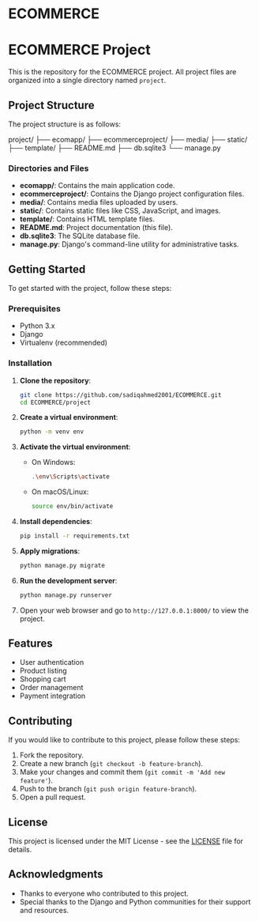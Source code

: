 # ECOMMERCE 


# ECOMMERCE Project

This is the repository for the ECOMMERCE project. All project files are organized into a single directory named `project`.

## Project Structure

The project structure is as follows:

project/
├── ecomapp/
├── ecommerceproject/
├── media/
├── static/
├── template/
├── README.md
├── db.sqlite3
└── manage.py



### Directories and Files

- **ecomapp/**: Contains the main application code.
- **ecommerceproject/**: Contains the Django project configuration files.
- **media/**: Contains media files uploaded by users.
- **static/**: Contains static files like CSS, JavaScript, and images.
- **template/**: Contains HTML template files.
- **README.md**: Project documentation (this file).
- **db.sqlite3**: The SQLite database file.
- **manage.py**: Django's command-line utility for administrative tasks.

## Getting Started

To get started with the project, follow these steps:

### Prerequisites

- Python 3.x
- Django
- Virtualenv (recommended)

### Installation

1. **Clone the repository**:

    ```bash
    git clone https://github.com/sadiqahmed2001/ECOMMERCE.git
    cd ECOMMERCE/project
    ```

2. **Create a virtual environment**:

    ```bash
    python -m venv env
    ```

3. **Activate the virtual environment**:

    - On Windows:

        ```bash
        .\env\Scripts\activate
        ```

    - On macOS/Linux:

        ```bash
        source env/bin/activate
        ```

4. **Install dependencies**:

    ```bash
    pip install -r requirements.txt
    ```

5. **Apply migrations**:

    ```bash
    python manage.py migrate
    ```

6. **Run the development server**:

    ```bash
    python manage.py runserver
    ```

7. Open your web browser and go to `http://127.0.0.1:8000/` to view the project.

## Features

- User authentication
- Product listing
- Shopping cart
- Order management
- Payment integration

## Contributing

If you would like to contribute to this project, please follow these steps:

1. Fork the repository.
2. Create a new branch (`git checkout -b feature-branch`).
3. Make your changes and commit them (`git commit -m 'Add new feature'`).
4. Push to the branch (`git push origin feature-branch`).
5. Open a pull request.

## License

This project is licensed under the MIT License - see the [LICENSE](LICENSE) file for details.

## Acknowledgments

- Thanks to everyone who contributed to this project.
- Special thanks to the Django and Python communities for their support and resources.
